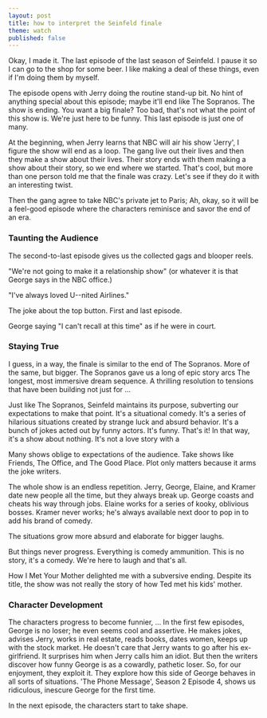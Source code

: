 ```yaml
---
layout: post
title: how to interpret the Seinfeld finale
theme: watch
published: false
---
```


Okay, I made it. The last episode of the last season of Seinfeld. I pause it so I can go to the shop for some beer. I like making a deal of these things, even if I'm doing them by myself.

The episode opens with Jerry doing the routine stand-up bit. No hint of anything special about this episode; maybe it'll end like The Sopranos. The show is ending. You want a big finale? Too bad, that's not what the point of this show is. We're just here to be funny. This last episode is just one of many.

At the beginning, when Jerry learns that NBC will air his show 'Jerry', I figure the show will end as a loop. The gang live out their lives and then they make a show about their lives. Their story ends with them making a show about their story, so we end where we started. That's cool, but more than one person told me that the finale was crazy. Let's see if they do it with an interesting twist.

Then the gang agree to take NBC's private jet to Paris; Ah, okay, so it will be a feel-good episode where the characters reminisce and savor the end of an era.

### Taunting the Audience
The second-to-last episode gives us the collected gags and blooper reels.

"We're not going to make it a relationship show"
(or whatever it is that George says in the NBC office.)

"I've always loved U--nited Airlines."

The joke about the top button. First and last episode.

George saying "I can't recall at this time" as if he were in court.

### Staying True
I guess, in a way, the finale is similar to the end of The Sopranos. More of the same, but bigger. The Sopranos gave us a long of epic story arcs
The longest, most immersive dream sequence. A thrilling resolution to tensions that have been building not just for ...

Just like The Sopranos, Seinfeld maintains its purpose, subverting our expectations to make that point. It's a situational comedy. It's a series of hilarious situations created by strange luck and absurd behavior. It's a bunch of jokes acted out by funny actors. It's funny. That's it! In that way, it's a show about nothing. It's not a love story with a

Many shows oblige to expectations of the audience. Take shows like Friends, The Office, and The Good Place. Plot only matters because it arms the joke writers.

The whole show is an endless repetition. Jerry, George, Elaine, and Kramer date new people all the time, but they always break up. George coasts and cheats his way through jobs. Elaine works for a series of kooky, oblivious bosses. Kramer never works; he's always available next door to pop in to add his brand of comedy.

The situations grow more absurd and elaborate for bigger laughs.

But things never progress. Everything is comedy ammunition. This is no story, it's a comedy. We're here to laugh and that's all.

How I Met Your Mother delighted me with a subversive ending. Despite its title, the show was not really the story of how Ted met his kids' mother.

### Character Development
The characters progress to become funnier, ...
In the first few episodes, George is no loser; he even seems cool and assertive. He makes jokes, advises Jerry, works in real estate, reads books, dates women, keeps up with the stock market. He doesn't care that Jerry wants to go after his ex-girlfriend. It surprises him when Jerry calls him an idiot. But then the writers discover how funny George is as a cowardly, pathetic loser. So, for our enjoyment, they exploit it. They explore how this side of George behaves in all sorts of situations. 'The Phone Message', Season 2 Episode 4, shows us ridiculous, inescure George for the first time.

In the next episode, the characters start to take shape.
